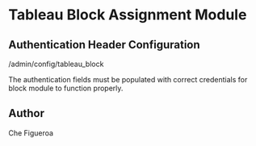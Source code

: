 # Tableau Block Assignment Module

## Authentication Header Configuration
/admin/config/tableau_block

The authentication fields must be populated with correct credentials for block module to function properly.

## Author

Che Figueroa
